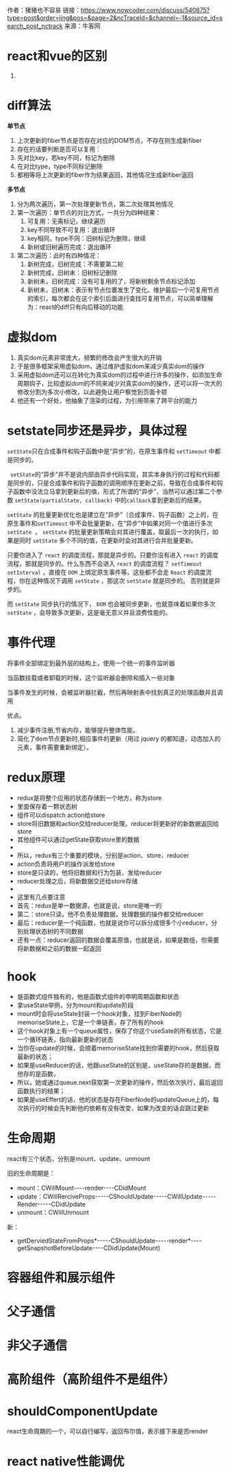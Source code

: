 作者：猪猪也不容易
链接：https://www.nowcoder.com/discuss/540875?type=post&order=jing&pos=&page=2&ncTraceId=&channel=-1&source_id=search_post_nctrack
来源：牛客网



# react和vue的区别 

1. 

#  diff算法 

**单节点**

1. 上次更新的fiber节点是否存在对应的DOM节点，不存在则生成新fiber
2. 存在的话要判断是否可以复用：
3. 先对比key，若key不同，标记为删除
4. 在对比type，type不同标记删除
5. 都相等将上次更新的fiber作为结果返回，其他情况生成新fiber返回

**多节点**

1. 分为两次遍历，第一次处理更新节点，第二次处理其他情况
2. 第一次遍历：单节点的对比方式，一共分为四种结果：
   1. 可复用：无需标记，继续遍历
   2. key不同导致不可复用：退出循环
   3. key相同，type不同：旧树标记为删除，继续
   4. 新树或旧树遍历完成：退出循环
3. 第二次遍历：此时有四种情况：
   1. 新树完成，旧树完成：不需要第二轮
   2. 新树完成，旧树未：旧树标记删除
   3. 新树未，旧树完成：没有可复用的了，将新树剩余节点标记添加
   4. 新树未，旧树未：表示有节点位置发生了变化。维护最后一个可复用节点的索引，每次都会在这个索引后面进行查找可复用节点，可以简单理解为：react的diff只有向后移动的功能

#  虚拟dom 

1. 真实dom元素非常庞大，频繁的修改会产生很大的开销
2. 于是很多框架采用虚拟dom，通过维护虚拟dom来减少真实dom的操作
3. 采用虚拟dom还可以在转化为真实dom的过程中进行许多的操作，如添加生命周期钩子，比较虚拟dom的不同来减少对真实dom的操作，还可以将一次大的修改分割为多次小修改，以此避免让用户察觉到页面卡顿
4. 他还有一个好处，他抽象了渲染的过程，为引用带来了跨平台的能力

#  setstate同步还是异步，具体过程 

`setState`只在合成事件和钩子函数中是“异步”的，在原生事件和 `setTimeout` 中都是同步的。

` setState`的“异步”并不是说内部由异步代码实现，其实本身执行的过程和代码都是同步的，只是合成事件和钩子函数的调用顺序在更新之前，导致在合成事件和钩子函数中没法立马拿到更新后的值，形式了所谓的“异步”，当然可以通过第二个参数 `setState(partialState, callback)` 中的`callback`拿到更新后的结果。

`setState` 的批量更新优化也是建立在“异步”（合成事件、钩子函数）之上的，在原生事件和`setTimeout` 中不会批量更新，在“异步”中如果对同一个值进行多次 `setState `， `setState` 的批量更新策略会对其进行覆盖，取最后一次的执行，如果是同时 `setState` 多个不同的值，在更新时会对其进行合并批量更新。



只要你进入了 `react` 的调度流程，那就是异步的。只要你没有进入 `react` 的调度流程，那就是同步的。什么东西不会进入 `react` 的调度流程？ `setTimeout` `setInterval` ，直接在 `DOM` 上绑定原生事件等。这些都不会走 `React` 的调度流程，你在这种情况下调用 `setState` ，那这次 `setState` 就是同步的。 否则就是异步的。

而 `setState` 同步执行的情况下， `DOM` 也会被同步更新，也就意味着如果你多次 `setState` ，会导致多次更新，这是毫无意义并且浪费性能的。

#  事件代理 

将事件全部绑定到最外层的结构上，使用一个统一的事件监听器

当函数挂载或者卸载的时候，这个监听器会删除和插入一些对象

当事件发生的时候，会被监听器拦截，然后再映射表中找到真正的处理函数并且调用

优点。

1. 减少事件注册,节省内存，能够提升整体性能。
2. 简化了dom节点更新时,相应事件的更新（用过 jquery 的都知道，动态加入的元素，事件需要重新绑定）。

#  redux原理 

- redux是将整个应用的状态存储到一个地方，称为store
- 里面保存着一颗状态树
- 组件可以dispatch action给store
- store将旧数据和action交给reducer处理，reducer将更新好的新数据返回给store
- 其他组件可以通过getState获取store里的数据
- 
- 所以，redux有三个重要的模块，分别是action、store、reducer
- action负责将用户的操作派发给store
- store是只读的，他将旧数据和行为包装，发给reducer
- reducer处理之后，将新数据交还给store存储
- 
- 这里有几点要注意
- 首先：redux是单一数据源，也就是说，store是唯一的
- 第二：store只读，他不负责处理数据，处理数据的操作都交给reducer
- 最后：reducer是一个纯函数，也就是说你可以拆分成很多个小reducer，分别处理状态树的不同数据
- 还有一点：reducer返回的数据会覆盖原值，也就是说，如果是数组，你需要将新数据和之前的数据一起返回

#  hook 

- 是函数式组件独有的，他是函数式组件的申明周期函数和状态
- 拿useState举例，分为mount和update阶段
- mount时会将useState封装一个hook对象，挂到FiberNode的memoriseState上，它是一个单链表，存了所有的hook
- 这个hook对象上有一个queue属性，保存了你这个useSate的所有状态，它是一个循环链表，指向最新更新的状态
- 当你在update的时候，会顺着memoriseState找到你需要的hook，然后获取最新的状态；
- 如果是useReducer的话，他跟useState的区别是，useState存的是数据，而他存的是函数，
- 所以，她或通过queue.next获取第一次更新的操作，然后依次执行，最后返回函数执行的结果；
- 如果是useEffert的话，他的状态是存在FiberNode的updateQueue上的，每次执行的时候会先判断他的依赖有没有改变，如果为改变的话会跳过更新

#  生命周期 

react有三个状态，分别是mount、update、unmount

旧的生命周期是：

- mount：CWillMount----render----CDidMount
- update：CWillRerciveProps-----CShouldUpdate-----CWillUpdate-----Render-----CDidUpdate
- unmount：CWillUnmount

新：

- getDerviedStateFromProps\*-----CShouldUpdate-----render\*----getSnapshotBeforeUpdate----CDidUpdate(Mount)

#  容器组件和展示组件 

#  父子通信 

#  非父子通信 

#  高阶组件（高阶组件不是组件） 

#  shouldComponentUpdate 

react生命周期的一个，可以自行编写，返回布尔值，表示接下来是否render



#  react native性能调优

